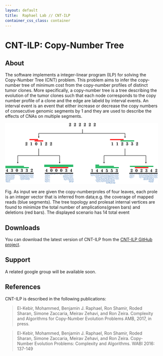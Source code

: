 ```yaml
---
layout: default
title:  Raphael Lab // CNT-ILP
container_css_class: container
---
```


# CNT-ILP: Copy-Number Tree

## About
The software implements a integer-linear program (ILP) for solving the Copy-Number Tree (CNT) problem. This problem aims to infer the copy-number tree of minimum cost from the copy-number profiles of distinct tumor clones. More specifically, a copy-number tree is a tree describing the evolution of the tumor clones such that each node corresponds to the copy number profile of a clone and the edge are labeld by interval events. An interval event is an event that either increase or decrease the copy numbers of consecutive genomic segments by 1 and they are used to describe the effects of CNAs on multiple segments.

[<img src="cnt-ilp.png" style="width: 800px"/>](cnt-ilp.png)

Fig. As input we are given the copy-numberproles of four leaves, each prole is an integer vector that is inferred from data;e.g. the coverage of mapped reads (blue segments). The tree topology and prolesat internal vertices are found to minimize the total number of amplications(green bars) and deletions (red bars). The displayed scenario has 14 total event

## Downloads 
You can download the latest version of CNT-ILP from the [CNT-ILP GitHub project](https://github.com/raphael-group/CNT-ILP).

## Support
A related google group will be available soon.

## References
CNT-ILP is described in the following publications:

>El-Kebir, Mohammed, Benjamin J. Raphael, Ron Shamir, Roded Sharan, Simone Zaccaria, Meirav Zehavi, and Ron Zeira.
>Complexity and Algorithms for Copy-Number Evolution Problems
>AMB, 2017, in press.

>El-Kebir, Mohammed, Benjamin J. Raphael, Ron Shamir, Roded Sharan, Simone Zaccaria, Meirav Zehavi, and Ron Zeira.
>Copy-Number Evolution Problems: Complexity and Algorithms.
>WABI 2016: 137-149

